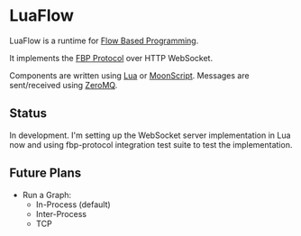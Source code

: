 # LuaFlow

LuaFlow is a runtime for [Flow Based Programming](https://en.wikipedia.org/wiki/Flow-based_programming).

It implements the [FBP Protocol](http://flowbased.github.io/fbp-protocol/) over HTTP WebSocket.

Components are written using [Lua](https://lua.org) or [MoonScript](https://moonscript.org). Messages are sent/received using [ZeroMQ](https://zeromq.org).

## Status

In development. I'm setting up the WebSocket server implementation in Lua now
and using fbp-protocol integration test suite to test the implementation.

## Future Plans

- Run a Graph:
  - In-Process (default)
  - Inter-Process
  - TCP
